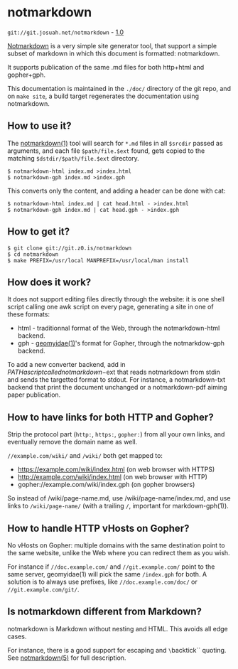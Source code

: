 notmarkdown
===========
`git://git.josuah.net/notmarkdown` - [1.0](/notmarkdown/notmarkdown-1.0.tgz)

[Notmarkdown](/notmarkdown/) is a very simple site generator tool, that
support a simple subset of markdown in which this document is formatted:
notmarkdown.

It supports publication of the same .md files for both http+html and gopher+gph.

This documentation is maintained in the `./doc/` directory of the git repo, and
on `make site`, a build target regenerates the documentation using notmarkdown.

How to use it?
--------------
The [notmarkdown(1)][man] tool will search for `*.md` files in all `$srcdir`
passed as arguments, and each file `$path/file.$ext` found, gets copied to the
matching `$dstdir/$path/file.$ext` directory.

```
$ notmarkdown-html index.md >index.html
$ notmarkdown-gph index.md >index.gph
```

This converts only the content, and adding a header can be done with cat:

```
$ notmarkdown-html index.md | cat head.html - >index.html
$ notmarkdown-gph index.md | cat head.gph - >index.gph
```

How to get it?
--------------
```
$ git clone git://git.z0.is/notmarkdown
$ cd notmarkdown
$ make PREFIX=/usr/local MANPREFIX=/usr/local/man install
```

How does it work?
-----------------
It does not support editing files directly through the website: it is one shell
script calling one awk script on every page, generating a site in one of these
formats:

* html - traditionnal format of the Web, through the notmarkdown-html backend.
* gph - [geomyidae(1)](gopher://bitreich.org/1/scm/geomyidae/file/README.gph)'s
  format for Gopher, through the notmarkdow-gph backend.

To add a new converter backend, add in $PATH a script called notmarkdown-$ext
that reads notmarkdown from stdin and sends the targetted format to stdout. For
instance, a notmarkdown-txt backend that print the document unchanged or a
notmarkdown-pdf aiming paper publication.

How to have links for both HTTP and Gopher?
-------------------------------------------
Strip the protocol part (`http:`, `https:`, `gopher:`) from all your own links,
and eventually remove the domain name as well.

`//example.com/wiki/` and `/wiki/` both get mapped to:

* https://example.com/wiki/index.html (on web browser with HTTPS)
* http://example.com/wiki/index.html (on web browser with HTTP)
* gopher://example.com/wiki/index.gph (on gopher browsers)

So instead of /wiki/page-name.md, use /wiki/page-name/index.md, and use links
to `/wiki/page-name/` (with a trailing `/`, important for markdown-gph(1)).

How to handle HTTP vHosts on Gopher?
------------------------------------
No vHosts on Gopher: multiple domains with the same destination point to the
same website, unlike the Web where you can redirect them as you wish.

For instance if `//doc.example.com/` and `//git.example.com/` point to the same
server, geomyidae(1) will pick the same `/index.gph` for both. A solution is to
always use prefixes, like `//doc.example.com/doc/` or `//git.example.com/git/`.

Is notmarkdown different from Markdown?
---------------------------------------
notmarkdown is Markdown without nesting and HTML. This avoids all edge cases.

For instance, there is a good support for escaping and `\`backtick\`` quoting.
See [notmarkdown(5)][man] for full description.

[man]: /notmarkdown/man/
